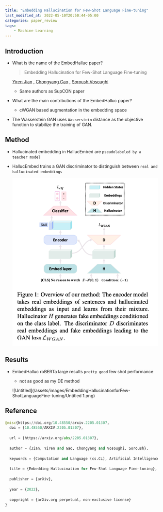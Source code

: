```yaml
---
title: "Embedding Hallucination for Few-Shot Language Fine-tuning"
last_modified_at: 2022-05-10T20:50:44-05:00
categories: paper_review
tags:
    - Machine Learning
---
```



## Introduction

- What is the name of the EmbedHalluc paper?
    
    > Embedding Hallucination for Few-Shot Language Fine-tuning
    > 
    
    [Yiren Jian](/assets/images/EmbeddingHallucinationforFew-ShotLanguageFine-tuninghttps://arxiv.org/search/cs?searchtype=author&query=Jian%2C+Y)
    , [Chongyang Gao](/assets/images/EmbeddingHallucinationforFew-ShotLanguageFine-tuninghttps://arxiv.org/search/cs?searchtype=author&query=Gao%2C+C)
    , [Soroush Vosoughi](/assets/images/EmbeddingHallucinationforFew-ShotLanguageFine-tuninghttps://arxiv.org/search/cs?searchtype=author&query=Vosoughi%2C+S)
    
    - Same authors as SupCON paper
- What are the main contributions of the EmbedHalluc paper?
    - cWGAN based augmentation in the embedding space
- The Wasserstein GAN uses `Wasserstein` distance as the objective function to stabilize the training of GAN.

## Method

- Hallucinated embedding in HallucEmbed are `pseudolabeled by a teacher model`
    
    
- HallucEmbed trains a GAN discriminator to distinguish between `real and hallucinated embeddings`
    
    ![Untitled](/assets/images/EmbeddingHallucinationforFew-ShotLanguageFine-tuning/Untitled.png)
    

## Results

- EmbedHalluc roBERTa large results `pretty good` few shot performance
    - not as good as my DE method
    
    ![Untitled](/assets/images/EmbeddingHallucinationforFew-ShotLanguageFine-tuning/Untitled 1.png)
    

## Reference

```python
@misc{https://doi.org/10.48550/arxiv.2205.01307,
  doi = {10.48550/ARXIV.2205.01307},
  
  url = {https://arxiv.org/abs/2205.01307},
  
  author = {Jian, Yiren and Gao, Chongyang and Vosoughi, Soroush},
  
  keywords = {Computation and Language (cs.CL), Artificial Intelligence (cs.AI), FOS: Computer and information sciences, FOS: Computer and information sciences},
  
  title = {Embedding Hallucination for Few-Shot Language Fine-tuning},
  
  publisher = {arXiv},
  
  year = {2022},
  
  copyright = {arXiv.org perpetual, non-exclusive license}
}
```